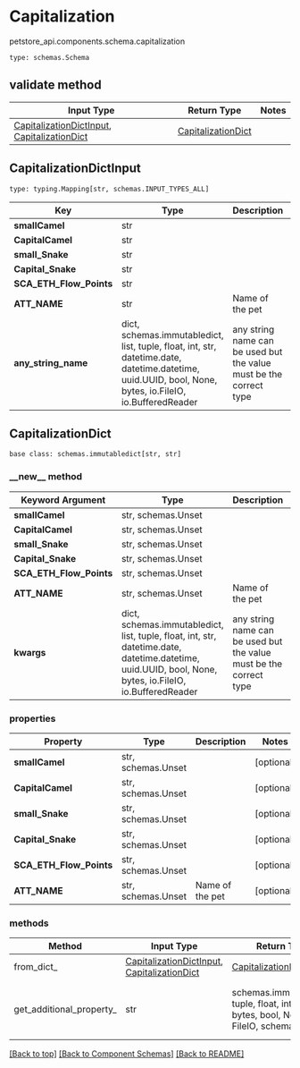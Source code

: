 # Capitalization
petstore_api.components.schema.capitalization
```
type: schemas.Schema
```

## validate method
Input Type | Return Type | Notes
------------ | ------------- | -------------
[CapitalizationDictInput](#capitalizationdictinput), [CapitalizationDict](#capitalizationdict) | [CapitalizationDict](#capitalizationdict) |

## CapitalizationDictInput
```
type: typing.Mapping[str, schemas.INPUT_TYPES_ALL]
```
Key | Type |  Description | Notes
------------ | ------------- | ------------- | -------------
**smallCamel** | str |  | [optional]
**CapitalCamel** | str |  | [optional]
**small_Snake** | str |  | [optional]
**Capital_Snake** | str |  | [optional]
**SCA_ETH_Flow_Points** | str |  | [optional]
**ATT_NAME** | str | Name of the pet  | [optional]
**any_string_name** | dict, schemas.immutabledict, list, tuple, float, int, str, datetime.date, datetime.datetime, uuid.UUID, bool, None, bytes, io.FileIO, io.BufferedReader | any string name can be used but the value must be the correct type | [optional]

## CapitalizationDict
```
base class: schemas.immutabledict[str, str]

```
### &lowbar;&lowbar;new&lowbar;&lowbar; method
Keyword Argument | Type | Description | Notes
---------------- | ---- | ----------- | -----
**smallCamel** | str, schemas.Unset |  | [optional]
**CapitalCamel** | str, schemas.Unset |  | [optional]
**small_Snake** | str, schemas.Unset |  | [optional]
**Capital_Snake** | str, schemas.Unset |  | [optional]
**SCA_ETH_Flow_Points** | str, schemas.Unset |  | [optional]
**ATT_NAME** | str, schemas.Unset | Name of the pet  | [optional]
**kwargs** | dict, schemas.immutabledict, list, tuple, float, int, str, datetime.date, datetime.datetime, uuid.UUID, bool, None, bytes, io.FileIO, io.BufferedReader | any string name can be used but the value must be the correct type | [optional] typed value is accessed with the get_additional_property_ method

### properties
Property | Type | Description | Notes
-------- | ---- | ----------- | -----
**smallCamel** | str, schemas.Unset |  | [optional]
**CapitalCamel** | str, schemas.Unset |  | [optional]
**small_Snake** | str, schemas.Unset |  | [optional]
**Capital_Snake** | str, schemas.Unset |  | [optional]
**SCA_ETH_Flow_Points** | str, schemas.Unset |  | [optional]
**ATT_NAME** | str, schemas.Unset | Name of the pet  | [optional]

### methods
Method | Input Type | Return Type | Notes
------ | ---------- | ----------- | ------
from_dict_ | [CapitalizationDictInput](#capitalizationdictinput), [CapitalizationDict](#capitalizationdict) | [CapitalizationDict](#capitalizationdict) | a constructor
get_additional_property_ | str | schemas.immutabledict, tuple, float, int, str, bytes, bool, None, FileIO, schemas.Unset | provides type safety for additional properties

[[Back to top]](#top) [[Back to Component Schemas]](../../../README.md#Component-Schemas) [[Back to README]](../../../README.md)
